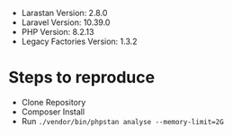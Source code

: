 - Larastan Version: 2.8.0
- Laravel Version: 10.39.0
- PHP Version: 8.2.13 
- Legacy Factories Version: 1.3.2

# Steps to reproduce
- Clone Repository
- Composer Install
- Run `./vendor/bin/phpstan analyse --memory-limit=2G`
